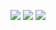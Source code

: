 ![](/KiCAD/Otter-Iron_Devkit/3D1.png)
![](/KiCAD/Otter-Iron_Devkit/3D2.png)
![](/KiCAD/Otter-Iron_Devkit/3D3.png)
